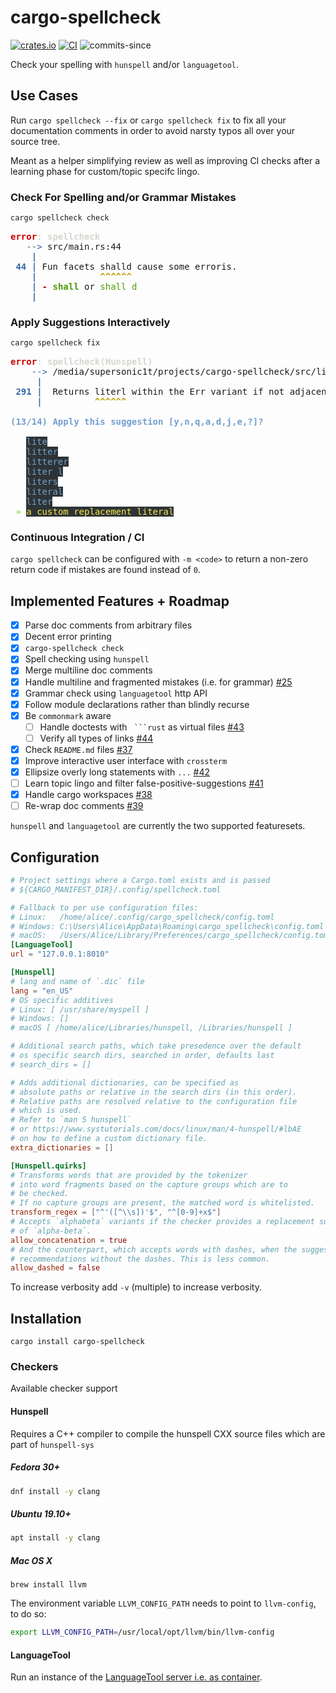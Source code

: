 # cargo-spellcheck

[![crates.io](https://img.shields.io/crates/v/cargo_spellcheck.svg)](https://crates.io/crates/cargo-spellcheck)
[![CI](https://ci.spearow.io/api/v1/teams/main/pipelines/cargo-spellcheck/jobs/master-validate/badge)](https://ci.spearow.io/teams/main/pipelines/cargo-spellcheck/jobs/master-validate)
![commits-since](https://img.shields.io/github/commits-since/drahnr/cargo-spellcheck/latest.svg)

Check your spelling with `hunspell` and/or `languagetool`.

## Use Cases

Run `cargo spellcheck --fix` or `cargo spellcheck fix` to fix all your documentation comments
in order to avoid narsty typos all over your source tree.

Meant as a helper simplifying review as well as improving CI checks
after a learning phase for custom/topic specifc lingo.

### Check For Spelling and/or Grammar Mistakes

```zsh
cargo spellcheck check
```

<pre><font color="#CC0000"><b>error</b></font><font color="#D3D7CF"><b>: spellcheck</b></font>
<font color="#3465A4">   --&gt;</font> src/main.rs:44
<font color="#3465A4"><b>    |</b></font>
<font color="#3465A4"><b> 44 |</b></font> Fun facets shalld cause some erroris.
<font color="#3465A4"><b>    |</b></font><font color="#C4A000"><b>            ^^^^^^</b></font>
<font color="#3465A4"><b>    |</b></font><font color="#CC0000"><b> - </b></font><font color="#4E9A06"><b>shall</b></font> or <font color="#4E9A06">shall d</font>
<font color="#3465A4"><b>    |</b></font>
</pre>

### Apply Suggestions Interactively

```zsh
cargo spellcheck fix
```

<pre><font color="#CC0000"><b>error</b></font><font color="#D3D7CF"><b>: spellcheck(Hunspell)</b></font>
<font color="#3465A4">    --&gt;</font> /media/supersonic1t/projects/cargo-spellcheck/src/literalset.rs:291
<font color="#3465A4"><b>     |</b></font>
<font color="#3465A4"><b> 291 |</b></font>  Returns literl within the Err variant if not adjacent
<font color="#3465A4"><b>     |</b></font><font color="#C4A000"><b>          ^^^^^^</b></font>

<font color="#729FCF"><b>(13/14) Apply this suggestion [y,n,q,a,d,j,e,?]?</b></font>

   <span style="background-color:#2E3436"><font color="#729FCF">lite</font></span>
   <span style="background-color:#2E3436"><font color="#729FCF">litter</font></span>
   <span style="background-color:#2E3436"><font color="#729FCF">litterer</font></span>
   <span style="background-color:#2E3436"><font color="#729FCF">liter l</font></span>
   <span style="background-color:#2E3436"><font color="#729FCF">liters</font></span>
   <span style="background-color:#2E3436"><font color="#729FCF">literal</font></span>
   <span style="background-color:#2E3436"><font color="#729FCF">liter</font></span>
 <font color="#8AE234"><b>»</b></font> <span style="background-color:#2E3436"><font color="#FCE94F">a custom replacement literal</font></span>
</pre>

### Continuous Integration / CI

`cargo spellcheck` can be configured with `-m <code>` to return a non-zero return code if
mistakes are found instead of `0`.

## Implemented Features + Roadmap

* [x] Parse doc comments from arbitrary files
* [x] Decent error printing
* [x] `cargo-spellcheck check`
* [x] Spell checking using `hunspell`
* [x] Merge multiline doc comments
* [x] Handle multiline and fragmented mistakes (i.e. for grammar) [#25](https://github.com/drahnr/cargo-spellcheck/issues/25)
* [x] Grammar check using `languagetool` http API
* [x] Follow module declarations rather than blindly recurse
* [x] Be `commonmark` aware
  * [ ] Handle doctests with ` ```rust` as virtual files [#43](https://github.com/drahnr/cargo-spellcheck/issues/43)
  * [ ] Verify all types of links [#44](https://github.com/drahnr/cargo-spellcheck/issues/44)
* [x] Check `README.md` files [#37](https://github.com/drahnr/cargo-spellcheck/issues/37)
* [x] Improve interactive user interface with `crossterm`
* [x] Ellipsize overly long statements with `...` [#42](https://github.com/drahnr/cargo-spellcheck/issues/42)
* [ ] Learn topic lingo and filter false-positive-suggestions [#41](https://github.com/drahnr/cargo-spellcheck/issues/41)
* [x] Handle cargo workspaces [#38](https://github.com/drahnr/cargo-spellcheck/issues/38)
* [ ] Re-wrap doc comments [#39](https://github.com/drahnr/cargo-spellcheck/issues/39)

`hunspell` and `languagetool` are currently the two supported featuresets.

## Configuration

```toml
# Project settings where a Cargo.toml exists and is passed
# ${CARGO_MANIFEST_DIR}/.config/spellcheck.toml

# Fallback to per use configuration files:
# Linux:   /home/alice/.config/cargo_spellcheck/config.toml
# Windows: C:\Users\Alice\AppData\Roaming\cargo_spellcheck\config.toml
# macOS:   /Users/Alice/Library/Preferences/cargo_spellcheck/config.toml
[LanguageTool]
url = "127.0.0.1:8010"

[Hunspell]
# lang and name of `.dic` file
lang = "en_US"
# OS specific additives
# Linux: [ /usr/share/myspell ]
# Windows: []
# macOS [ /home/alice/Libraries/hunspell, /Libraries/hunspell ]

# Additional search paths, which take presedence over the default
# os specific search dirs, searched in order, defaults last
# search_dirs = []

# Adds additional dictionaries, can be specified as 
# absolute paths or relative in the search dirs (in this order).
# Relative paths are resolved relative to the configuration file
# which is used.
# Refer to `man 5 hunspell`
# or https://www.systutorials.com/docs/linux/man/4-hunspell/#lbAE
# on how to define a custom dictionary file.
extra_dictionaries = []

[Hunspell.quirks]
# Transforms words that are provided by the tokenizer
# into word fragments based on the capture groups which are to
# be checked.
# If no capture groups are present, the matched word is whitelisted.
transform_regex = ["^'([^\\s])'$", "^[0-9]+x$"]
# Accepts `alphabeta` variants if the checker provides a replacement suggestion
# of `alpha-beta`.
allow_concatenation = true
# And the counterpart, which accepts words with dashes, when the suggestion has
# recommendations without the dashes. This is less common.
allow_dashed = false
```

To increase verbosity add `-v` (multiple) to increase verbosity.

## Installation

`cargo install cargo-spellcheck`

### Checkers

Available checker support

#### Hunspell

Requires a C++ compiler to compile the hunspell CXX source files which are part of `hunspell-sys`

##### Fedora 30+
```sh
dnf install -y clang
```

##### Ubuntu 19.10+
```sh
apt install -y clang
```

##### Mac OS X
```
brew install llvm
```

The environment variable `LLVM_CONFIG_PATH` needs to point to `llvm-config`, to do so:

```sh
export LLVM_CONFIG_PATH=/usr/local/opt/llvm/bin/llvm-config
```

#### LanguageTool

Run an instance of the [LanguageTool server i.e. as container](https://hub.docker.com/r/erikvl87/languagetool).

